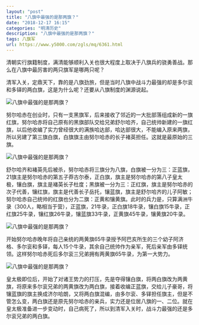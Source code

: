 ```yaml
---
layout: "post"
title: "八旗中最强的是那两旗？"
date: "2018-12-17 16:15"
categories: "明清历史"
description: "八旗中最强的是那两旗？"
tags: 八旗军
url: https://www.y5000.com/zgls/mq/6361.html
---
```






清朝实行旗籍制度，满清能够顺利入关也很大程度上取决于八旗兵的骁勇善战。那么在八旗中最厉害的两只旗军是哪两只呢？

清军入关，定鼎天下，靠的是八旗劲旅，但是当时八旗中战斗力最强的却是多尔衮和多铎的两白旗，这是为什么呢？还要从八旗制度的渊源说起。

![八旗中最强的是那两旗？](/uploads/allimg/161201/6-1612011K25V27.JPG)

努尔哈赤在创业时，只有一支黑旗军，后来接收了邻近的一大批部落组成新的一旗红旗，努尔哈赤将自己原有的黑旗部队交给兄弟舒尔哈齐，自己统帅新建的一旗红旗，以后他收编了实力曾经很大的满族哈达部，哈达部很大，不能编入原来两旗，所以另建了第三旗白旗，白旗旗主由努尔哈赤的长子褚英担任。这就是最原始的三旗。

![八旗中最强的是那两旗？](/uploads/allimg/161201/6-1612011K31EE.JPG)

舒尔哈齐和褚英先后被杀，努尔哈赤将三旗分为八旗，白旗被一分为三：正蓝旗，21旗主是努尔哈赤的第五子莽古尔泰，正白旗，旗主是努尔哈赤的第八子皇太极，镶白旗，旗主是褚英长子杜度；黑旗被一分为三：正红旗，旗主是努尔哈赤的次子代善，镶红旗，旗主是代善长子岳托，镶蓝旗，旗主是舒尔哈齐的儿子阿敏；努尔哈赤自己统帅的红旗也分为二旗：正黄和镶黄旗。此时的兵力是，只算满洲牛录（300人，略相当于营），正蓝旗，21牛录，正白旗18牛录，镶白旗15牛录，正红旗25牛录，镶红旗26牛录，镶蓝旗33牛录，正黄旗45牛录，镶黄旗20牛录。

![八旗中最强的是那两旗？](/uploads/allimg/161201/6-1612011K330913.JPG)

开始努尔哈赤晚年将自己亲统的两黄旗65牛录授予阿巴亥所生的三个幼子阿济格、多尔衮和多铎，每人15个牛录，其余自己统帅作为亲军，死后亲军由多铎统领。这样努尔哈赤死后多尔衮三兄弟拥有两黄旗65牛录，为第一大势力。

![八旗中最强的是那两旗？](/uploads/allimg/161201/6-1612011K34MM.JPG)

皇太极即位后，开始了对诸王势力的打压，先是夺得镶白旗，将两白旗改为两黄旗，将原来多尔衮兄弟的两黄旗改为两白旗，接着收编正蓝旗，交给儿子豪哥，将镶蓝旗的旗主换成济尔哈朗，又将两白旗混编，由多尔衮、多铎担任旗主，但是不管怎么变，两白旗还是原先努尔哈赤的亲兵，实力还是位居八旗的一、二位。就在皇太极准备进一步变动时，自己病死了，所以到清军入关时，战斗力最强的还是多尔衮兄弟的两白旗。

